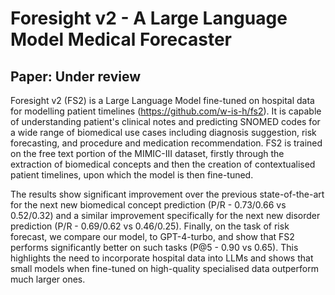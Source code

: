 # Foresight v2 - A Large Language Model Medical Forecaster

## Paper: Under review

Foresight v2 (FS2) is a Large Language Model fine-tuned on hospital data for modelling patient timelines (https://github.com/w-is-h/fs2). It is capable of understanding patient's clinical notes and predicting SNOMED codes for a wide range of biomedical use cases including diagnosis suggestion, risk forecasting, and procedure and medication recommendation. FS2 is trained on the free text portion of the MIMIC-III dataset, firstly through the extraction of biomedical concepts and then the creation of contextualised patient timelines, upon which the model is then fine-tuned.

The results show significant improvement over the previous state-of-the-art for the next new biomedical concept prediction (P/R - 0.73/0.66 vs 0.52/0.32) and a similar improvement specifically for the next new disorder prediction (P/R - 0.69/0.62 vs 0.46/0.25). Finally, on the task of risk forecast, we compare our model, to GPT-4-turbo, and show that FS2 performs significantly better on such tasks (P@5 - 0.90 vs 0.65). This highlights the need to incorporate hospital data into LLMs and shows that small models when fine-tuned on high-quality specialised data outperform much larger ones. 
